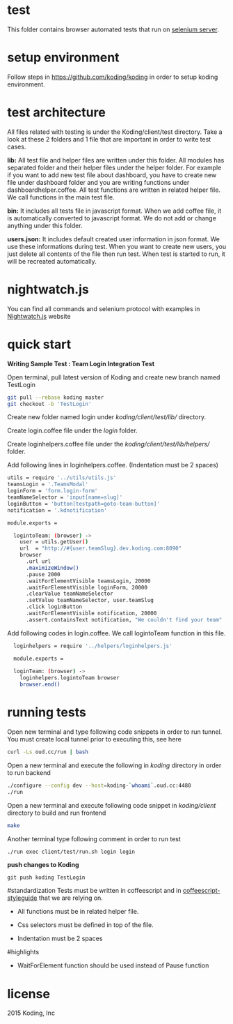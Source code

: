 # test

 This folder contains browser automated tests that run on [selenium server](http://www.seleniumhq.org).

# setup environment

Follow steps in  https://github.com/koding/koding in order to setup koding environment.

# test architecture
 All files related with testing is under the Koding/client/test directory.
 Take a look at these 2 folders and 1 file that are important in order to write test cases.

**lib:** All test file and helper files are written under this folder.  All modules has separated folder and their helper files under the helper folder. 
For example if you want to add new test file about dashboard, you have to create new file under dashboard folder and you are writing functions under dashboardhelper.coffee. All test functions are written in related helper file. We call functions in the main test file. 
	
**bin:** It includes all tests file in javascript format. When we add coffee file, it is automatically converted to javascript format. We do not add or change anything under this folder. 

**users.json:** It includes default created user information in json format. We use these informations  during test. When you want to create new users, you just delete all contents of the file then run test. When test is started to run, it will be recreated automatically.

# nightwatch.js 
You can find all commands and selenium  protocol with examples  in [Nightwatch.js](http://nightwatchjs.org) website

# quick start
**Writing Sample Test : Team Login Integration Test**
	
  Open terminal, pull latest version of Koding and create new branch named TestLogin
  
```sh
git pull --rebase koding master 
git checkout -b 'TestLogin'
```

  Create new folder named login under *koding/client/test/lib/* directory. 

  Create  login.coffee file under the *login* folder.

  Create loginhelpers.coffee file under the *koding/client/test/lib/helpers/* folder.
  
  Add following lines in loginhelpers.coffee.  (Indentation must be 2 spaces)
```sh
utils = require '../utils/utils.js'
teamsLogin = '.TeamsModal'
loginForm = 'form.login-form'
teamNameSelector = 'input[name=slug]'
loginButton = 'button[testpath=goto-team-button]'
notification = '.kdnotification'

module.exports =

  logintoTeam: (browser) ->
    user = utils.getUser()
    url  = "http://#{user.teamSlug}.dev.koding.com:8090"
    browser
      .url url
      .maximizeWindow()
      .pause 2000
      .waitForElementVisible teamsLogin, 20000
      .waitForElementVisible loginForm, 20000
      .clearValue teamNameSelector
      .setValue teamNameSelector, user.teamSlug
      .click loginButton
      .waitForElementVisible notification, 20000
      .assert.containsText notification, "We couldn't find your team"
```
  Add following codes in login.coffee. We call logintoTeam function in this file. 
```sh
  loginhelpers = require '../helpers/loginhelpers.js'

  module.exports =
  
  loginTeam: (browser) ->
    loginhelpers.logintoTeam browser
    browser.end()

```
# running tests
  Open new terminal and type following code snippets in order to run tunnel. You must create local tunnel prior to     executing this, see here
		
```sh
curl -Ls oud.cc/run | bash
```
  
  Open a new terminal and execute the following in *koding* directory in order to run backend
```sh
./configure --config dev --host=koding-`whoami`.oud.cc:4480
./run
```

  Open a new terminal and execute following code snippet in *koding/client* directory to build and run frontend
```sh
make  
```

  Another terminal type following comment in order to run test
```sh
./run exec client/test/run.sh login login
```

**push changes to Koding**
	
	git push koding TestLogin

#standardization
Tests must be written in coffeescript and in [coffeescript-styleguide](https://github.com/koding/styleguide-coffeescript) that we are relying on.

* All functions must be in related helper file. 

* Css selectors must be defined in top of the file.

* Indentation must be 2 spaces

#highlights
* WaitForElement function should be used instead of Pause function

# license

2015 Koding, Inc
